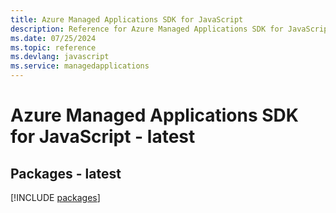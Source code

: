 ```yaml
---
title: Azure Managed Applications SDK for JavaScript
description: Reference for Azure Managed Applications SDK for JavaScript
ms.date: 07/25/2024
ms.topic: reference
ms.devlang: javascript
ms.service: managedapplications
---
```

# Azure Managed Applications SDK for JavaScript - latest
## Packages - latest
[!INCLUDE [packages](managed-applications-index.md)]